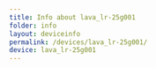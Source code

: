 ```yaml
---
title: Info about lava_lr-25g001
folder: info
layout: deviceinfo
permalink: /devices/lava_lr-25g001/
device: lava_lr-25g001
---
```

